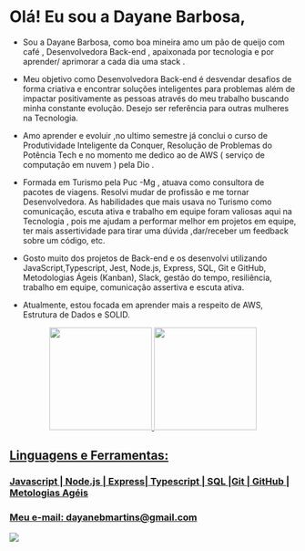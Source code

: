 # Olá! Eu sou a Dayane Barbosa,

- Sou  a Dayane Barbosa,  como boa  mineira amo um pão de queijo com café , Desenvolvedora Back-end , apaixonada por tecnologia e por aprender/ aprimorar a  cada dia  uma stack .

- Meu objetivo  como Desenvolvedora Back-end é  desvendar desafios de forma criativa e encontrar soluções inteligentes para problemas além de  impactar positivamente as pessoas através do meu trabalho buscando minha constante evolução.  Desejo ser referência para outras mulheres na Tecnologia.

- Amo aprender e evoluir ,no ultimo semestre já conclui o curso de Produtividade Inteligente da Conquer, Resolução de Problemas do Potência Tech e no momento me dedico ao de AWS ( serviço de computação em nuvem ) pela Dio .

- Formada em Turismo pela Puc -Mg , atuava como consultora de pacotes de viagens.  Resolvi mudar de profissão e me tornar Desenvolvedora. As habilidades que mais usava no Turismo como  comunicação, escuta ativa  e trabalho em equipe foram  valiosas aqui na Tecnologia , pois me  ajudam a performar melhor em projetos em equipe, ter mais assertividade para tirar uma dúvida ,dar/receber um feedback sobre um código, etc.

* Gosto muito dos projetos de Back-end e os desenvolvi utilizando JavaScript,Typescript, Jest, Node.js, Express, SQL, Git e GitHub, Metodologias Ágeis (Kanban), Slack, gestão do tempo, resiliência, trabalho em equipe, comunicação assertiva e escuta ativa.

* Atualmente, estou focada em aprender mais a respeito de AWS, Estrutura de Dados e SOLID.

<div align="center">
  <a href="https://github.com/DAYANE1130">
  <img height="180em" src="https://github-readme-stats.vercel.app/api?username=dayane1130&show_icons=true&theme=dracula&include_all_commits=true&count_private=true"/>
  <img height="180em" src="https://github-readme-stats.vercel.app/api/top-langs/?username=dayane1130&layout=compact&langs_count=7&theme=dracula"/>
</div>

<h2>
Linguagens e Ferramentas:
</h2> 
<h3>
Javascript | Node.js | Express| Typescript | SQL |Git | GitHub | Metologias Agéis
</h3>
  <h3>
Meu e-mail: dayanebmartins@gmail.com 
</h3>

<div> 
  <a href=https://www.linkedin.com/in/barbosa-dayane/ target="_blank"><img src="https://img.shields.io/badge/-LinkedIn-%230077B5?style=for-the-badge&logo=linkedin&logoColor=white" target="_blank"></a> 
 
 
</div>
